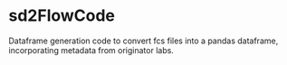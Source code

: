 # sd2FlowCode

Dataframe generation code to convert fcs files into a pandas dataframe, incorporating metadata from originator labs.
